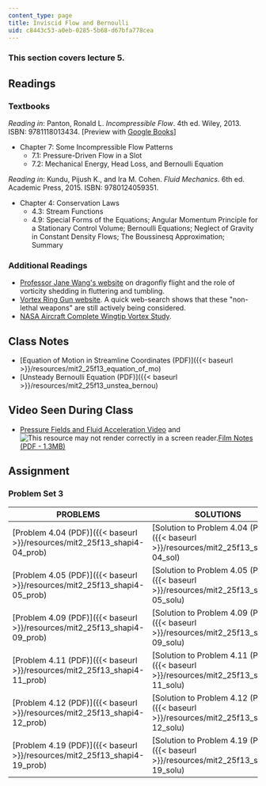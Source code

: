 ```yaml
---
content_type: page
title: Inviscid Flow and Bernoulli
uid: c8443c53-a0eb-0285-5b68-d67bfa778cea
---
```


### This section covers lecture 5.

Readings
--------

### Textbooks

_Reading in_: Panton, Ronald L. _Incompressible Flow_. 4th ed. Wiley, 2013. ISBN: 9781118013434. \[Preview with [Google Books](http://books.google.com/books?id=sa4eAAAAQBAJ&pg=PAfrontcover)\]

*   Chapter 7: Some Incompressible Flow Patterns
    *   7.1: Pressure-Driven Flow in a Slot
    *   7.2: Mechanical Energy, Head Loss, and Bernoulli Equation

_Reading in_: Kundu, Pijush K., and Ira M. Cohen. _Fluid Mechanics_. 6th ed. Academic Press, 2015. ISBN: 9780124059351.

*   Chapter 4: Conservation Laws
    *   4.3: Stream Functions
    *   4.9: Special Forms of the Equations; Angular Momentum Principle for a Stationary Control Volume; Bernoulli Equations; Neglect of Gravity in Constant Density Flows; The Boussinesq Approximation; Summary

### Additional Readings

*   [Professor Jane Wang's website](http://dragonfly.tam.cornell.edu/) on dragonfly flight and the role of vorticity shedding in fluttering and tumbling.
*   [Vortex Ring Gun website](https://www.battelle.org/newsroom/in-the-news/battelle-develops-vortex-ring-gun-for-firefighters-pesticide-delivery). A quick web-search shows that these "non-lethal weapons" are still actively being considered.
*   [NASA Aircraft Complete Wingtip Vortex Study](http://www.spaceref.com/news/viewpr.html?pid=6940).

Class Notes
-----------

*   [Equation of Motion in Streamline Coordinates (PDF)]({{< baseurl >}}/resources/mit2_25f13_equation_of_mo)
*   [Unsteady Bernoulli Equation (PDF)]({{< baseurl >}}/resources/mit2_25f13_unstea_bernou)

Video Seen During Class
-----------------------

*   [Pressure Fields and Fluid Acceleration Video](https://youtu.be/LI9Mi1KhFTs) and ![This resource may not render correctly in a screen reader.](/images/inacessible.gif)[Film Notes (PDF - 1.3MB)](http://web.mit.edu/hml/ncfmf/06PFFA.pdf)

Assignment
----------

### Problem Set 3

| PROBLEMS | SOLUTIONS |
| --- | --- |
| [Problem 4.04 (PDF)]({{< baseurl >}}/resources/mit2_25f13_shapi4-04_prob) | [Solution to Problem 4.04 (PDF)]({{< baseurl >}}/resources/mit2_25f13_shapi4-04_sol) |
| [Problem 4.05 (PDF)]({{< baseurl >}}/resources/mit2_25f13_shapi4-05_prob) | [Solution to Problem 4.05 (PDF)]({{< baseurl >}}/resources/mit2_25f13_shapi4-05_solu) |
| [Problem 4.09 (PDF)]({{< baseurl >}}/resources/mit2_25f13_shapi4-09_prob) | [Solution to Problem 4.09 (PDF)]({{< baseurl >}}/resources/mit2_25f13_shapi4-09_solu) |
| [Problem 4.11 (PDF)]({{< baseurl >}}/resources/mit2_25f13_shapi4-11_prob) | [Solution to Problem 4.11 (PDF)]({{< baseurl >}}/resources/mit2_25f13_shapi4-11_solu) |
| [Problem 4.12 (PDF)]({{< baseurl >}}/resources/mit2_25f13_shapi4-12_prob) | [Solution to Problem 4.12 (PDF)]({{< baseurl >}}/resources/mit2_25f13_shapi4-12_solu) |
| [Problem 4.19 (PDF)]({{< baseurl >}}/resources/mit2_25f13_shapi4-19_prob) | [Solution to Problem 4.19 (PDF)]({{< baseurl >}}/resources/mit2_25f13_shapi4-19_solu)